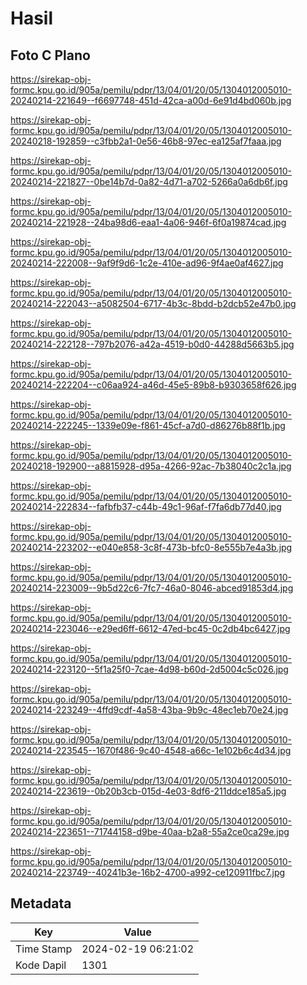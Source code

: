 # Hasil

## Foto C Plano

https://sirekap-obj-formc.kpu.go.id/905a/pemilu/pdpr/13/04/01/20/05/1304012005010-20240214-221649--f6697748-451d-42ca-a00d-6e91d4bd060b.jpg

https://sirekap-obj-formc.kpu.go.id/905a/pemilu/pdpr/13/04/01/20/05/1304012005010-20240218-192859--c3fbb2a1-0e56-46b8-97ec-ea125af7faaa.jpg

https://sirekap-obj-formc.kpu.go.id/905a/pemilu/pdpr/13/04/01/20/05/1304012005010-20240214-221827--0be14b7d-0a82-4d71-a702-5266a0a6db6f.jpg

https://sirekap-obj-formc.kpu.go.id/905a/pemilu/pdpr/13/04/01/20/05/1304012005010-20240214-221928--24ba98d6-eaa1-4a06-946f-6f0a19874cad.jpg

https://sirekap-obj-formc.kpu.go.id/905a/pemilu/pdpr/13/04/01/20/05/1304012005010-20240214-222008--9af9f9d6-1c2e-410e-ad96-9f4ae0af4627.jpg

https://sirekap-obj-formc.kpu.go.id/905a/pemilu/pdpr/13/04/01/20/05/1304012005010-20240214-222043--a5082504-6717-4b3c-8bdd-b2dcb52e47b0.jpg

https://sirekap-obj-formc.kpu.go.id/905a/pemilu/pdpr/13/04/01/20/05/1304012005010-20240214-222128--797b2076-a42a-4519-b0d0-44288d5663b5.jpg

https://sirekap-obj-formc.kpu.go.id/905a/pemilu/pdpr/13/04/01/20/05/1304012005010-20240214-222204--c06aa924-a46d-45e5-89b8-b9303658f626.jpg

https://sirekap-obj-formc.kpu.go.id/905a/pemilu/pdpr/13/04/01/20/05/1304012005010-20240214-222245--1339e09e-f861-45cf-a7d0-d86276b88f1b.jpg

https://sirekap-obj-formc.kpu.go.id/905a/pemilu/pdpr/13/04/01/20/05/1304012005010-20240218-192900--a8815928-d95a-4266-92ac-7b38040c2c1a.jpg

https://sirekap-obj-formc.kpu.go.id/905a/pemilu/pdpr/13/04/01/20/05/1304012005010-20240214-222834--fafbfb37-c44b-49c1-96af-f7fa6db77d40.jpg

https://sirekap-obj-formc.kpu.go.id/905a/pemilu/pdpr/13/04/01/20/05/1304012005010-20240214-223202--e040e858-3c8f-473b-bfc0-8e555b7e4a3b.jpg

https://sirekap-obj-formc.kpu.go.id/905a/pemilu/pdpr/13/04/01/20/05/1304012005010-20240214-223009--9b5d22c6-7fc7-46a0-8046-abced91853d4.jpg

https://sirekap-obj-formc.kpu.go.id/905a/pemilu/pdpr/13/04/01/20/05/1304012005010-20240214-223046--e29ed6ff-6612-47ed-bc45-0c2db4bc6427.jpg

https://sirekap-obj-formc.kpu.go.id/905a/pemilu/pdpr/13/04/01/20/05/1304012005010-20240214-223120--5f1a25f0-7cae-4d98-b60d-2d5004c5c026.jpg

https://sirekap-obj-formc.kpu.go.id/905a/pemilu/pdpr/13/04/01/20/05/1304012005010-20240214-223249--4ffd9cdf-4a58-43ba-9b9c-48ec1eb70e24.jpg

https://sirekap-obj-formc.kpu.go.id/905a/pemilu/pdpr/13/04/01/20/05/1304012005010-20240214-223545--1670f486-9c40-4548-a66c-1e102b6c4d34.jpg

https://sirekap-obj-formc.kpu.go.id/905a/pemilu/pdpr/13/04/01/20/05/1304012005010-20240214-223619--0b20b3cb-015d-4e03-8df6-211ddce185a5.jpg

https://sirekap-obj-formc.kpu.go.id/905a/pemilu/pdpr/13/04/01/20/05/1304012005010-20240214-223651--71744158-d9be-40aa-b2a8-55a2ce0ca29e.jpg

https://sirekap-obj-formc.kpu.go.id/905a/pemilu/pdpr/13/04/01/20/05/1304012005010-20240214-223749--40241b3e-16b2-4700-a992-ce120911fbc7.jpg


## Metadata

| Key        | Value               |
| ---------- | ------------------- |
| Time Stamp | 2024-02-19 06:21:02 |
| Kode Dapil | 1301                |



